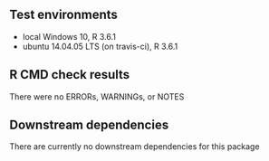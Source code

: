 ## Test environments
* local Windows 10, R 3.6.1
* ubuntu 14.04.05 LTS (on travis-ci), R 3.6.1

## R CMD check results
There were no ERRORs, WARNINGs, or NOTES

## Downstream dependencies
There are currently no downstream dependencies for this package